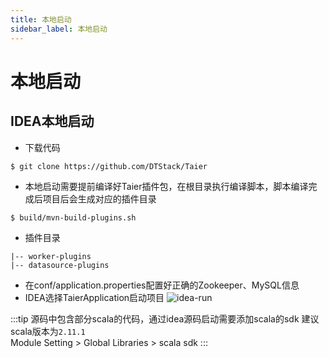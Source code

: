 ```yaml
---
title: 本地启动
sidebar_label: 本地启动
---
```


# 本地启动

## IDEA本地启动

- 下载代码

```shell
$ git clone https://github.com/DTStack/Taier
```

- 本地启动需要提前编译好Taier插件包，在根目录执行编译脚本，脚本编译完成后项目后会生成对应的插件目录

```shell
$ build/mvn-build-plugins.sh
```

- 插件目录

```shell 
|-- worker-plugins  
|-- datasource-plugins
```

- 在conf/application.properties配置好正确的Zookeeper、MySQL信息
- IDEA选择TaierApplication启动项目
  ![idea-run](/img/readme/idea-run.png)

:::tip 
源码中包含部分scala的代码，通过idea源码启动需要添加scala的sdk 建议scala版本为`2.11.1`  
Module Setting > Global Libraries > scala sdk
:::